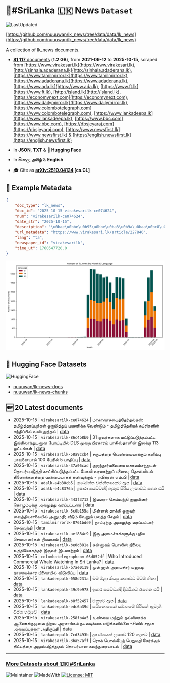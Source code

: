 # 📄#SriLanka 🇱🇰 News `Dataset`

![LastUpdated](https://img.shields.io/badge/last_updated-2025--10--16_01:14:28-green)

[https://github.com/nuuuwan/lk_news/tree/data/data/lk_news](https://github.com/nuuuwan/lk_news/tree/data/data/lk_news)

A collection of lk_news documents.

- [**81,117** documents](https://github.com/nuuuwan/lk_news/tree/data/data/lk_news) (**1.2 GB**), from **2021-09-12** to **2025-10-15**, scraped from [https://www.virakesari.lk](https://www.virakesari.lk), [http://sinhala.adaderana.lk](http://sinhala.adaderana.lk), [https://www.tamilmirror.lk](https://www.tamilmirror.lk), [https://www.adaderana.lk](https://www.adaderana.lk), [https://www.ada.lk](https://www.ada.lk), [https://www.ft.lk](https://www.ft.lk), [http://island.lk](http://island.lk), [https://economynext.com](https://economynext.com), [https://www.dailymirror.lk](https://www.dailymirror.lk), [https://www.colombotelegraph.com](https://www.colombotelegraph.com), [https://www.lankadeepa.lk](https://www.lankadeepa.lk), [https://www.bbc.com](https://www.bbc.com), [https://dbsjeyaraj.com](https://dbsjeyaraj.com), [https://www.newsfirst.lk](https://www.newsfirst.lk) & [https://english.newsfirst.lk](https://english.newsfirst.lk)

- In **JSON**, **TXT** & **🤗 Hugging Face**

- In **සිංහල**, **தமிழ்** & **English**

- 🎓 Cite as **[arXiv:2510.04124](https://arxiv.org/abs/2510.04124) [cs.CL]**

## 📝 Example Metadata

```json
{
    "doc_type": "lk_news",
    "doc_id": "2025-10-15-virakesarilk-ce074624",
    "num": "virakesarilk-ce074624",
    "date_str": "2025-10-15",
    "description": "\u0bae\u0bbe\u0b95\u0bbe\u0ba3\u0b9a\u0baa\u0bc8\u0ba4\u0bcd\u0ba4\u0bc7\u0bb0\u0bcd\u0ba4\u0bb2\u0bcd\u0b95\u0bb3\u0bcd: \u0ba4\u0bae\u0bbf\u0bb4\u0bcd\u0ba4\u0bcd\u0ba4\u0bb0\u0baa\u0bcd\u0baa\u0bc1\u0b95\u0bcd\u0b95\u0bb3\u0bcd \u0b92\u0bb0\u0bc1\u0bae\u0bbf\u0ba4\u0bcd\u0ba4\u0bc1\u0baa\u0bcd \u0baa\u0baf\u0ba3\u0bbf\u0b95\u0bcd\u0b95 \u0bb5\u0bc7\u0ba3\u0bcd\u0b9f\u0bc1\u0bae\u0bcd - \u0ba4\u0bae\u0bbf\u0bb4\u0bcd\u0ba4\u0bcd\u0ba4\u0bc7\u0b9a\u0bbf\u0baf\u0b95\u0bcd \u0b95\u0b9f\u0bcd\u0b9a\u0bbf\u0b95\u0bb3\u0bbf\u0ba9\u0bcd \u0b9a\u0ba8\u0bcd\u0ba4\u0bbf\u0baa\u0bcd\u0baa\u0bbf\u0bb2\u0bcd \u0bb5\u0bb2\u0bbf\u0baf\u0bc1\u0bb1\u0bc1\u0ba4\u0bcd\u0ba4\u0bb2\u0bcd",
    "url_metadata": "https://www.virakesari.lk/article/227840",
    "lang": "ta",
    "newspaper_id": "virakesarilk",
    "time_ut": 1760547720.0
}
```

![Chart](https://raw.githubusercontent.com/nuuuwan/lk_news/refs/heads/data/data/lk_news/docs_by_month_and_lang.png)

## 🤗 Hugging Face Datasets

![HuggingFace](https://img.shields.io/badge/-HuggingFace-FDEE21?style=for-the-badge&logo=HuggingFace)

- [nuuuwan/lk-news-docs](https://huggingface.co/datasets/nuuuwan/lk-news-docs)
- [nuuuwan/lk-news-chunks](https://huggingface.co/datasets/nuuuwan/lk-news-chunks)

## 🆕 20 Latest documents

- 2025-10-15 | `virakesarilk-ce074624` | மாகாணசபைத்தேர்தல்கள்: தமிழ்த்தரப்புக்கள் ஒருமித்துப் பயணிக்க வேண்டும் - தமிழ்த்தேசியக் கட்சிகளின் சந்திப்பில் வலியுறுத்தல் | [data](https://github.com/nuuuwan/lk_news/tree/data/data/lk_news/2020s/2025/2025-10-15-virakesarilk-ce074624)
- 2025-10-15 | `virakesarilk-86c4b8b0` | 31 ஓவர்களாக மட்டுப்படுத்தப்பட்ட இங்கிலாந்துடனான போட்டியில் DLS முறை பிரகாரம் பாகிஸ்தானின் இலக்கு 113 ஓட்டங்கள் | [data](https://github.com/nuuuwan/lk_news/tree/data/data/lk_news/2020s/2025/2025-10-15-virakesarilk-86c4b8b0)
- 2025-10-15 | `virakesarilk-58a9ccb4` | சருமத்தை வெண்மையாக்கும் களிம்பு பாவனையால் 100 பேரில் 5 பாதிப்பு | [data](https://github.com/nuuuwan/lk_news/tree/data/data/lk_news/2020s/2025/2025-10-15-virakesarilk-58a9ccb4)
- 2025-10-15 | `virakesarilk-37a06cad` | குருந்தூர்மலையை மகாவம்சந்துடன் தொடர்புபடுத்தி காட்சிப்படுத்தப்பட்ட போலி வரலாற்றுப் புனைவு; தொல்லியல் திணைக்களத்தை வன்மையாகக் கண்டிக்கும் - ரவிகரன் எம்.பி | [data](https://github.com/nuuuwan/lk_news/tree/data/data/lk_news/2020s/2025/2025-10-15-virakesarilk-37a06cad)
- 2025-10-15 | `adalk-a4b30cb5` | ගුණරත්න වන්නිනායකට ඇප | [data](https://github.com/nuuuwan/lk_news/tree/data/data/lk_news/2020s/2025/2025-10-15-adalk-a4b30cb5)
- 2025-10-15 | `adalk-e4c8376a` | ඉෂාරා සෙව්වන්දි ඇතුළු පිරිස ලංකාවට ගෙන එයි | [data](https://github.com/nuuuwan/lk_news/tree/data/data/lk_news/2020s/2025/2025-10-15-adalk-e4c8376a)
- 2025-10-15 | `virakesarilk-443f3712` | இஷாரா செவ்வந்தி குழுவினர் கொழும்புக்கு அழைத்து வரப்பட்டனர் | [data](https://github.com/nuuuwan/lk_news/tree/data/data/lk_news/2020s/2025/2025-10-15-virakesarilk-443f3712)
- 2025-10-15 | `virakesarilk-5c0b155a` | மின்னல் தாக்கி ஒருவர்  வைத்தியசாலையில் அனுமதி; வீடும் வேனும் பலத்த சேதம் | [data](https://github.com/nuuuwan/lk_news/tree/data/data/lk_news/2020s/2025/2025-10-15-virakesarilk-5c0b155a)
- 2025-10-15 | `tamilmirrorlk-8761bde9` | நாட்டிற்கு அழைத்து வரப்பட்டார் செவ்வந்தி | [data](https://github.com/nuuuwan/lk_news/tree/data/data/lk_news/2020s/2025/2025-10-15-tamilmirrorlk-8761bde9)
- 2025-10-15 | `virakesarilk-aef884c9` | இரு அமைச்சுக்களுக்கு புதிய செயலாளர்கள் நியமனம் | [data](https://github.com/nuuuwan/lk_news/tree/data/data/lk_news/2020s/2025/2025-10-15-virakesarilk-aef884c9)
- 2025-10-15 | `virakesarilk-be0d381a` | சுன்னாகம் பொலிஸ் நிலைய உத்தியோகத்தர் இருவர் இடமாற்றம் | [data](https://github.com/nuuuwan/lk_news/tree/data/data/lk_news/2020s/2025/2025-10-15-virakesarilk-be0d381a)
- 2025-10-15 | `colombotelegraphcom-03d852df` | Who Introduced Commercial Whale Watching In Sri Lanka? | [data](https://github.com/nuuuwan/lk_news/tree/data/data/lk_news/2020s/2025/2025-10-15-colombotelegraphcom-03d852df)
- 2025-10-15 | `virakesarilk-b7ae0119` | முன்னாள் அமைச்சர் மனுஷ நாணயக்கார பிணையில் விடுவிப்பு | [data](https://github.com/nuuuwan/lk_news/tree/data/data/lk_news/2020s/2025/2025-10-15-virakesarilk-b7ae0119)
- 2025-10-15 | `lankadeepalk-058d231a` | මම මළා කියපු කතාවට මටම හිනා | [data](https://github.com/nuuuwan/lk_news/tree/data/data/lk_news/2020s/2025/2025-10-15-lankadeepalk-058d231a)
- 2025-10-15 | `lankadeepalk-49c9e978` | ඉෂාර සෙව්වන්දි දිවයිනට රැගෙන එයි | [data](https://github.com/nuuuwan/lk_news/tree/data/data/lk_news/2020s/2025/2025-10-15-lankadeepalk-49c9e978)
- 2025-10-15 | `lankadeepalk-b8f52457` | මනූෂට ඇප | [data](https://github.com/nuuuwan/lk_news/tree/data/data/lk_news/2020s/2025/2025-10-15-lankadeepalk-b8f52457)
- 2025-10-15 | `lankadeepalk-edc6a39d` | සයිනොපෙක් සමාගමේ පිරිසක් ඇමැති විජිත හමුවේ | [data](https://github.com/nuuuwan/lk_news/tree/data/data/lk_news/2020s/2025/2025-10-15-lankadeepalk-edc6a39d)
- 2025-10-15 | `virakesarilk-258fb4a5` | உண்மை மற்றும் நல்லிணக்க ஆணைக்குழுவை நிறுவ அரசாங்கம் நடவடிக்கை எடுக்கவில்லை -சிவில் சமூக அமைப்புக்கள் அதிருப்தி | [data](https://github.com/nuuuwan/lk_news/tree/data/data/lk_news/2020s/2025/2025-10-15-virakesarilk-258fb4a5)
- 2025-10-15 | `lankadeepalk-7cd3493b` | දූෂණයෙන් ලංකාව 120 තැනට | [data](https://github.com/nuuuwan/lk_news/tree/data/data/lk_news/2020s/2025/2025-10-15-lankadeepalk-7cd3493b)
- 2025-10-15 | `virakesarilk-3ba57aff` | ரொக் பொஸ்பேற் பெறுமதி சேர்க்கும் திட்டத்தை அமுல்படுத்துதல் தொடர்பான கலந்துரையாடல் | [data](https://github.com/nuuuwan/lk_news/tree/data/data/lk_news/2020s/2025/2025-10-15-virakesarilk-3ba57aff)

---

### [More Datasets about 🇱🇰 #SriLanka](https://github.com/nuuuwan/lk_datasets)

![Maintainer](https://img.shields.io/badge/maintainer-nuuuwan-red)
![MadeWith](https://img.shields.io/badge/made_with-python-blue)
[![License: MIT](https://img.shields.io/badge/License-MIT-yellow.svg)](https://opensource.org/licenses/MIT)
